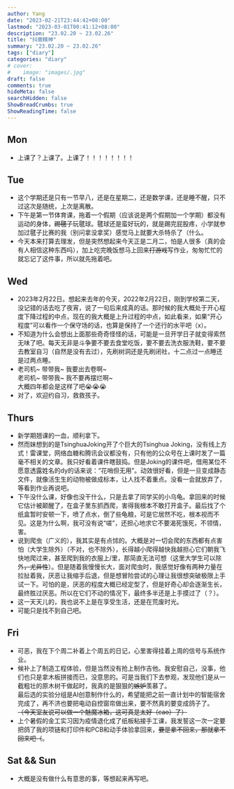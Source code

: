 ```yaml
---
author: Yang
date: "2023-02-21T23:44:42+08:00"
lastmod: "2023-03-01T00:41:12+08:00"
description: "23.02.20 ~ 23.02.26"
title: "抖擞精神"
summary: "23.02.20 ~ 23.02.26"
tags: ["diary"]
categories: "diary"
# cover: 
#    image: "images/.jpg"
draft: false
comments: true
hideMeta: false
searchHidden: false
ShowBreadCrumbs: true
ShowReadingTime: false
---
```


## Mon

- 上课了？上课了。上课了！！！！！！！！

## Tue

- 这个学期还是只有一节早八，还是在星期二，还是数学课，还是睡不醒，只不过这次是随统，上次是离散。
- 下午是第一节体育课，拖着一个假期（应该说是两个假期加一个学期）都没有运动的身体，<del>踢毽子</del>玩毽球。毽球还是蛮好玩的，就是踢完屁股疼，小学就参加过毽子比赛的我（别问拿没拿奖）感觉马上就要大杀特杀了（什么。
- 今天本来打算去理发，但是突然想起来今天正是二月二，怕是人很多（真的会有人相信这种东西吗），加上吃完晚饭想马上回来<del>打游戏</del>写作业，匆匆忙忙的就忘记了这件事，所以就先拖着吧。

## Wed

- 2023年2月22日。想起来去年的今天，2022年2月22日，刚到学校第二天，没记错的话去吃了夜宵，说了一句后来成真的话。那时候的我大概处于开心程度下降过程的中点，现在的我大概是上升过程的中点，如此看来，如果“开心程度”可以看作一个保守场的话，也算是保持了一个还行的水平吧（x）。
- 不知道为什么会想出上面那些奇奇怪怪的话，可能是一旦开学日子就变得索然无味了吧。每天无非是斗争要不要去食堂吃饭，要不要去洗衣服洗鞋，要不要去教室自习（自然是没有去过），先刷树洞还是先刷闭社，十二点过一点睡还是过两点睡。
- 老司机~ 带带我~ 我要出去卷啊~  
  老司机~ 带带我~ 我不要再摆烂啊~  
  大概四年都会是这样了吧😭😭😭
- 对了，欢迎约自习，救救孩子。

## Thurs

- 新学期翘课的一血，顺利拿下。
- 然而妹想到的是TsinghuaJoking开了个巨大的Tsinghua Joking，没有线上方式！雷课堂，网络血糖和腾讯会议都没有，只有他的公众号在上课时发了一篇毫不相关的文章。我只好看着课件瞎鼓捣。但是Joking的课件吧，借用某位不愿意透露姓名的dy的话来说：“花哨但无用”。动效很好看，但是一旦变成静态文件，就像活生生的动物被做成标本，让人找不着重点。没看一会就放弃了，等看到作业再说吧。
- 下午没什么课，好像也没干什么，只是去拿了同学买的小乌龟。拿回来的时候它估计被颠醒了，在盒子里东抓西爬，害得我根本不敢打开盒子。最后找了个纸盒暂时安顿一下，喷了点水，倒了些龟粮，可是它居然不吃，根本视而不见。这是为什么啊，我可没有说“嗟”，还担心地求它不要渴死饿死，不领情，害。
- 说到爬虫（广义的），我其实是有点怵的。大概是对一切会爬的东西都有点害怕（大学生除外）（不对，也不除外），长得越小爬得越快我越担心它们朝我飞快地爬过来，甚至爬到我的衣服上/里，那简直无法可想（这里大学生可以除外<del>，尤异性</del>）。但是随着我慢慢长大，面对爬虫时，我感觉好像有两种力量在拉扯着我，厌恶让我缩手后退，但是想冒险尝试的心理让我很想突破极限上手试一下。可怕的是，厌恶的程度大概已经定型了，但是好奇心却会逐渐生长，最终胜过厌恶。所以在它们不动的情况下，最终多半还是上手摸过了（？）。
- 这一天天儿的，我也说不上是在享受生活，还是在荒废时光。
- 可能只是找不到自己吧。

## Fri

- 可恶，我在下个周二补着上个周五的日记，心里害得挂着上周的信号与系统作业。
- 候补上了制造工程体验，但是当然没有抢上制作吉他。我安慰自己，没事，他们也只是拿木板拼接而已，没意思的。可是当我们下去参观，发现他们是从一截粗壮的原木树干做起时，我真的是狠狠的<del>嫉妒</del>羡慕了。  
  最后选的实验分组是AI创意制作什么的，希望能把之前一直计划中的智能宿舍完成了，再不济也要把电动自控窗帘做出来，要不然真的要变成鸽子了。  
  <del>（今天室友说可以做一个魅魔冰箱，这可真是太好（cao）了）</del>
- 上个暑假的金工实习因为疫情退化成了纸板粘接手工课，我发誓这一次一定要把鸽了我的项链和打印件和PCB和动手体验拿回来，<del>要是拿不回来，那就拿不回来吧（</del>。

## Sat && Sun

- 大概是没有做什么有意思的事，等想起来再写吧。
